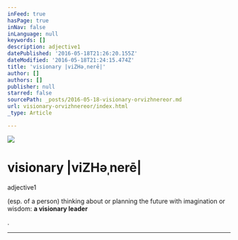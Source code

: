 ```yaml
---
inFeed: true
hasPage: true
inNav: false
inLanguage: null
keywords: []
description: adjective1
datePublished: '2016-05-18T21:26:20.155Z'
dateModified: '2016-05-18T21:24:15.474Z'
title: 'visionary |viZHəˌnerē|'
author: []
authors: []
publisher: null
starred: false
sourcePath: _posts/2016-05-18-visionary-orvizhnereor.md
url: visionary-orvizhnereor/index.html
_type: Article

---
```

![](https://the-grid-user-content.s3-us-west-2.amazonaws.com/17c08b68-21ff-41bd-acaa-6f77689c4296.jpg)

# visionary |viZHəˌnerē|

adjective1

(esp. of a person) thinking about or planning the future with imagination or wisdom: **a visionary leader**

.

****